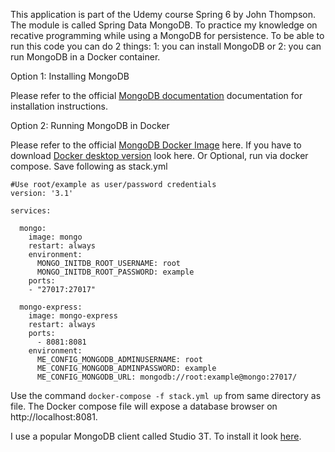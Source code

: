 This application is part of the Udemy course Spring 6 by John Thompson.
The module is called Spring Data MongoDB.
To practice my knowledge on recative programming while using a MongoDB for persistence.
To be able to run this code you can do 2 things:
1: you can install MongoDB or 
2: you can run MongoDB in a Docker container.

Option 1: Installing MongoDB

Please refer to the official [MongoDB documentation](https://www.mongodb.com/docs/manual/administration/install-community/) documentation for installation instructions.

Option 2: Running MongoDB in Docker

Please refer to the official [MongoDB Docker Image](https://hub.docker.com/_/mongo) here. 
If you have to download [Docker desktop version](https://docs.docker.com/desktop/install) look here. 
Or Optional, run via docker compose. Save following as stack.yml

```
#Use root/example as user/password credentials
version: '3.1'
 
services:
 
  mongo:
    image: mongo
    restart: always
    environment:
      MONGO_INITDB_ROOT_USERNAME: root
      MONGO_INITDB_ROOT_PASSWORD: example
    ports:
    - "27017:27017"
 
  mongo-express:
    image: mongo-express
    restart: always
    ports:
      - 8081:8081
    environment:
      ME_CONFIG_MONGODB_ADMINUSERNAME: root
      ME_CONFIG_MONGODB_ADMINPASSWORD: example
      ME_CONFIG_MONGODB_URL: mongodb://root:example@mongo:27017/
 ```
      
Use the command `docker-compose -f stack.yml up`  from same directory as file. The Docker compose file will expose a database browser on http://localhost:8081.

I use a popular MongoDB client called Studio 3T. To install it look [here](https://studio3t.com/). 
